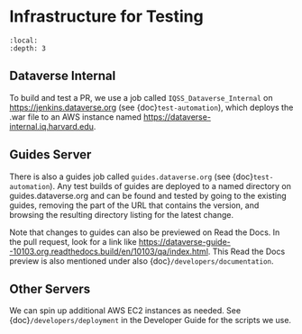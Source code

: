 # Infrastructure for Testing

```{contents} Contents:
:local: 
:depth: 3
```

## Dataverse Internal

To build and test a PR, we use a job called `IQSS_Dataverse_Internal` on <https://jenkins.dataverse.org> (see {doc}`test-automation`), which deploys the .war file to an AWS instance named <https://dataverse-internal.iq.harvard.edu>.

## Guides Server

There is also a guides job called `guides.dataverse.org` (see {doc}`test-automation`). Any test builds of guides are deployed to a named directory on guides.dataverse.org and can be found and tested by going to the existing guides, removing the part of the URL that contains the version, and browsing the resulting directory listing for the latest change. 

Note that changes to guides can also be previewed on Read the Docs. In the pull request, look for a link like <https://dataverse-guide--10103.org.readthedocs.build/en/10103/qa/index.html>. This Read the Docs preview is also mentioned under also {doc}`/developers/documentation`.

## Other Servers

We can spin up additional AWS EC2 instances as needed. See {doc}`/developers/deployment` in the Developer Guide for the scripts we use.
